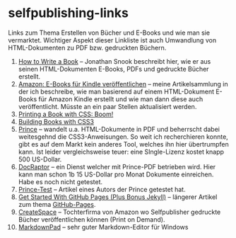 selfpublishing-links
====================

Links zum Thema Erstellen von Bücher und E-Books und wie man sie vermarktet. Wichtiger Aspekt dieser Linkliste ist auch Umwandlung von HTML-Dokumenten zu PDF bzw. gedruckten Büchern.

1. [How to Write a Book](http://24ways.org/2013/how-to-write-a-book/) – Jonathan Snook beschreibt hier, wie er aus seinen HTML-Dokumenten E-Books, PDFs und gedruckte Bücher erstellt.
2. [Amazon: E-Books für Kindle veröffentlichen](http://www.perun.net/2011/12/05/amazon-e-books-fuer-kindle-veroeffentlichen/) – meine Artikelsammlung in der ich beschreibe, wie man basierend auf einem HTML-Dokument E-Books für Amazon Kindle erstellt und wie man dann diese auch veröffentlicht. Müsste an ein paar Stellen aktualisiert werden.
3. [Printing a Book with CSS: Boom!](http://alistapart.com/article/boom)
4. [Building Books with CSS3](http://alistapart.com/article/building-books-with-css3)
5. [Prince](http://www.princexml.com/) – wandelt u.a. HTML-Dokumente in PDF und beherrscht dabei weitesgehnd die CSS3-Anweisungen. So weit ich recherchieren konnte, gibt es auf dem Markt kein anderes Tool, welches ihn hier übertrumpfen kann. Ist leider vergleichsweise teuer: eine SIngle-Lizenz kostet knapp 500 US-Dollar.
6. [DocRaptor](http://docraptor.com) – ein Dienst welcher mit Prince-PDF betrieben wird. Hier kann man schon 1b 15 US-Dollar pro Monat Dokumente einreichen. Habe es noch nicht getestet.
7. [Prince-Test](http://tomayko.com/writings/princexml) – Artikel eines Autors der Prince getestet hat.
8. [Get Started With GitHub Pages (Plus Bonus Jekyll)](http://24ways.org/2013/get-started-with-github-pages/) – längerer Artikel zum thema [GitHub-Pages](http://pages.github.com/).
9. [CreateSpace](http://www.perun.net/2012/05/19/amazon-und-createspace-print-on-demand-auch-in-europa/) – Tochterfirma von Amazon wo Selfpublisher gedruckte Bücher veröffentlichen können (Print on Demand).
10. [MarkdownPad](http://markdownpad.com) – sehr guter Markdown-Editor für Windows
